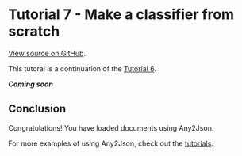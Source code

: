 # Tutorial 7 - Make a classifier from scratch

[View source on GitHub](https://github.com/RomualdRousseau/Any2Json-Examples).

This tutoral is a continuation of the [Tutorial 6](tutorial_6.md).

***Coming soon***

## Conclusion

Congratulations! You have loaded documents using Any2Json.

For more examples of using Any2Json, check out the [tutorials](index.md).